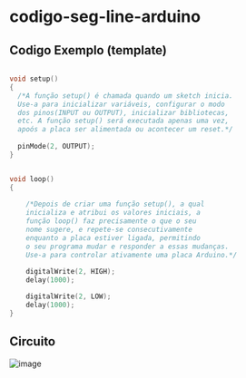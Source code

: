 # codigo-seg-line-arduino

## Codigo Exemplo (template)

```ino

void setup()
{
  /*A função setup() é chamada quando um sketch inicia. 
  Use-a para inicializar variáveis, configurar o modo 
  dos pinos(INPUT ou OUTPUT), inicializar bibliotecas,
  etc. A função setup() será executada apenas uma vez, 
  apoós a placa ser alimentada ou acontecer um reset.*/
  
  pinMode(2, OUTPUT);
}


void loop()
{
  
  	/*Depois de criar uma função setup(), a qual 
    inicializa e atribui os valores iniciais, a 
    função loop() faz precisamente o que o seu 
    nome sugere, e repete-se consecutivamente 
    enquanto a placa estiver ligada, permitindo 
    o seu programa mudar e responder a essas mudanças. 
    Use-a para controlar ativamente uma placa Arduino.*/
  
    digitalWrite(2, HIGH);
    delay(1000);

    digitalWrite(2, LOW);
    delay(1000);               
}
```

## Circuito
![image](https://github.com/Fabio-jr-SM/codigo-seg-line-arduino/assets/91484736/181f2c20-aa56-4246-98b5-a74f7633d95d)
